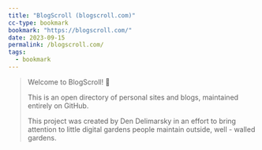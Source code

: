 ```yaml
---
title: "BlogScroll (blogscroll.com)"
cc-type: bookmark
bookmark: "https://blogscroll.com/"
date: 2023-09-15
permalink: /blogscroll.com/
tags:
  - bookmark
---
```

> Welcome to BlogScroll! 👋
>
> This is an open directory of personal sites and blogs, maintained entirely on GitHub.
>
> This project was created by Den Delimarsky in an effort to bring attention to little digital gardens people maintain outside, well - walled gardens.